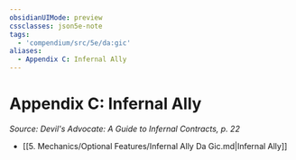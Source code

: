```yaml
---
obsidianUIMode: preview
cssclasses: json5e-note
tags:
  - 'compendium/src/5e/da:gic'
aliases:
  - Appendix C: Infernal Ally
---
```

# Appendix C: Infernal Ally
*Source: Devil's Advocate: A Guide to Infernal Contracts, p. 22* 

- [[5. Mechanics/Optional Features/Infernal Ally Da Gic.md\|Infernal Ally]]
